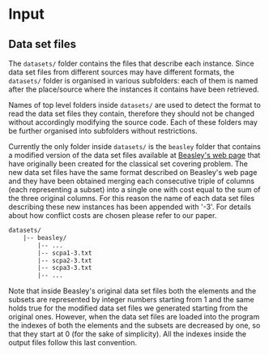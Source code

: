 # Input

## Data set files

The `datasets/` folder contains the files that describe each instance.
Since data set files from different sources may have different formats, the `datasets/` folder is organised in various subfolders: each of them is named after the place/source where the instances it contains have been retrieved.

Names of top level folders inside `datasets/` are used to detect the format to read the data set files they contain, therefore they should not be changed without accordingly modifying the source code.
Each of these folders may be further organised into subfolders without restrictions.

Currently the only folder inside `datasets/` is the `beasley` folder that contains a modified version of the data set files available at [Beasley's web page](http://people.brunel.ac.uk/~mastjjb/jeb/orlib/scpinfo.html) that have originally been created for the classical set covering problem.
The new data set files have the same format described on Beasley's web page and they have been obtained merging each consecutive triple of columns (each representing a subset) into a single one with cost equal to the sum of the three original columns.
For this reason the name of each data set files describing these new instances has been appended with '-3'.
For details about how conflict costs are chosen please refer to our paper.

```txt
datasets/
    |-- beasley/
        |-- ...
        |-- scpa1-3.txt
        |-- scpa2-3.txt
        |-- scpa3-3.txt
        |-- ...
```

Note that inside Beasley's original data set files both the elements and the subsets are represented by integer numbers starting from 1 and the same holds true for the modified data set files we generated starting from the original ones.
However, when the data set files are loaded into the program the indexes of both the elements and the subsets are decreased by one, so that they start at 0 (for the sake of simplicity).
All the indexes inside the output files follow this last convention.
